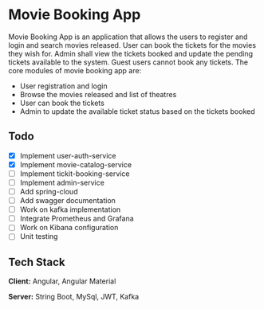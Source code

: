 
# Movie Booking App
Movie Booking App is an application that allows the users to register and login and search movies released. User can book the tickets for the movies they wish for. Admin shall view the tickets booked and update the pending tickets available to the system.
Guest users cannot book any tickets.
The core modules of movie booking app are:
- User registration and login
- Browse the movies released and list of theatres
- User can book the tickets
- Admin to update the available ticket status based on the tickets booked

## Todo
- [x] Implement user-auth-service
- [x] Implement movie-catalog-service
- [ ] Implement tickit-booking-service
- [ ] Implement admin-service 
- [ ] Add spring-cloud
- [ ] Add swagger documentation
- [ ] Work on kafka implementation
- [ ] Integrate Prometheus and Grafana
- [ ] Work on Kibana configuration
- [ ] Unit testing 

## Tech Stack

**Client:** Angular, Angular Material

**Server:** String Boot, MySql, JWT, Kafka


